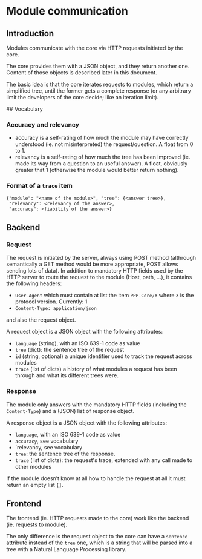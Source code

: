 # Module communication

## Introduction

Modules communicate with the core via HTTP requests initiated by the
core.

The core provides them with a JSON object, and they return another one.
Content of those objects is described later in this document.

The basic idea is that the core iterates requests to modules, which
return a simplified tree, until the former gets a complete response
(or any arbitrary limit the developers of the core decide; like
an iteration limit).

## Vocabulary

### Accuracy and relevancy

* accuracy is a self-rating of how much the module may have correctly
  understood (ie. not misinterpreted) the request/question.
  A float from 0 to 1.
* relevancy is a self-rating of how much the tree has been improved
  (ie. made its way from a question to an useful answer).
  A float, obviously greater that 1 (otherwise the module would better
  return nothing).

### Format of a `trace` item

```
{"module": "<name of the module>", "tree": {<answer tree>},
 "relevancy": <relevancy of the answer>,
 "accuracy": <fiability of the answer>}
```

## Backend

### Request

The request is initiated by the server, always using POST method (althrough
semantically a GET method would be more appropriate, POST allows sending
lots of data). In addition to mandatory HTTP fields used by the HTTP server
to route the request to the module (Host, path, …), it contains the
following headers:

* `User-Agent` which must contain at list the item `PPP-Core/X` where
  `X` is the protocol version.
  Currently: 1
* `Content-Type: application/json`

and also the request object.

A request object is a JSON object with the following attributes:

* `language` (string), with an ISO 639-1 code as value
* `tree` (dict): the sentence tree of the request
* `id` (string, optional) a unique identifier used to track the request
  across modules
* `trace` (list of dicts) a history of what modules a request has been
  through and what its different trees were.



### Response

The module only answers with the mandatory HTTP fields (including the
`Content-Type`) and a (JSON) list of response object.

A response object is a JSON object with the following attributes:

* `language`, with an ISO 639-1 code as value
* `accuracy`, see vocabulary
* `relevancy, see vocabulary
* `tree`: the sentence tree of the response.
* `trace` (list of dicts): the request's trace, extended with any call
  made to other modules

If the module doesn’t know at all how to handle the request at all it must
return an empty list `[]`.


## Frontend

The frontend (ie. HTTP requests made to the core) work like the backend
(ie. requests to module).

The only difference is the request object to the core can have a `sentence`
attribute instead of the `tree` one, which is a string that will be
parsed into a tree with a Natural Language Processing library.

